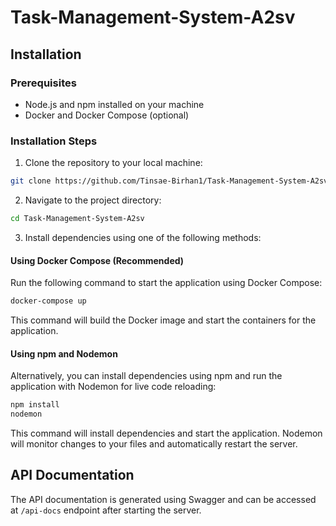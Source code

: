 # Task-Management-System-A2sv
## Installation

### Prerequisites

- Node.js and npm installed on your machine
- Docker and Docker Compose (optional)

### Installation Steps

1. Clone the repository to your local machine:

```bash
git clone https://github.com/Tinsae-Birhan1/Task-Management-System-A2sv
```

2. Navigate to the project directory:

```bash
cd Task-Management-System-A2sv
```

3. Install dependencies using one of the following methods:

#### Using Docker Compose (Recommended)

Run the following command to start the application using Docker Compose:

```bash
docker-compose up
```

This command will build the Docker image and start the containers for the application.

#### Using npm and Nodemon

Alternatively, you can install dependencies using npm and run the application with Nodemon for live code reloading:

```bash
npm install
nodemon
```

This command will install dependencies and start the application. Nodemon will monitor changes to your files and automatically restart the server.

## API Documentation

The API documentation is generated using Swagger and can be accessed at `/api-docs` endpoint after starting the server.
